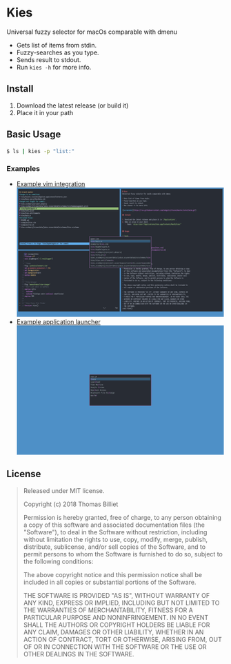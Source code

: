 # Kies
Universal fuzzy selector for macOs comparable with dmenu

- Gets list of items from stdin.
- Fuzzy-searches as you type.
- Sends result to stdout.
- Run `kies -h` for more info.

## Install

1. Download the latest release (or build it)
2. Place it in your path

## Basic Usage

```bash
$ ls | kies -p "list:"
```

### Examples
- [Example vim integration](examples/kies.vim)
![vim example screenshot](screenshots/vim.png)
- [Example application launcher](examples/run.sh)
![run example screenshot](screenshots/run.png)

## License

> Released under MIT license.
>
> Copyright (c) 2018 Thomas Billiet
>
> Permission is hereby granted, free of charge, to any person obtaining a copy
> of this software and associated documentation files (the "Software"), to deal
> in the Software without restriction, including without limitation the rights
> to use, copy, modify, merge, publish, distribute, sublicense, and/or sell
> copies of the Software, and to permit persons to whom the Software is
> furnished to do so, subject to the following conditions:
>
> The above copyright notice and this permission notice shall be included in
> all copies or substantial portions of the Software.
>
> THE SOFTWARE IS PROVIDED "AS IS", WITHOUT WARRANTY OF ANY KIND, EXPRESS OR
> IMPLIED, INCLUDING BUT NOT LIMITED TO THE WARRANTIES OF MERCHANTABILITY,
> FITNESS FOR A PARTICULAR PURPOSE AND NONINFRINGEMENT. IN NO EVENT SHALL THE
> AUTHORS OR COPYRIGHT HOLDERS BE LIABLE FOR ANY CLAIM, DAMAGES OR OTHER
> LIABILITY, WHETHER IN AN ACTION OF CONTRACT, TORT OR OTHERWISE, ARISING FROM,
> OUT OF OR IN CONNECTION WITH THE SOFTWARE OR THE USE OR OTHER DEALINGS IN
> THE SOFTWARE. 
